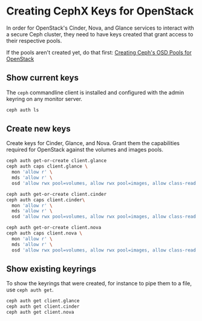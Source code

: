# Creating CephX Keys for OpenStack

In order for OpenStack's Cinder, Nova, and Glance services to interact with
a secure Ceph cluster, they need to have keys created that grant access to
their respective pools.

If the pools aren't created yet, do that first:
[Creating Ceph's OSD Pools for OpenStack](/ceph-pools.html)


## Show current keys

The `ceph` commandline client is installed and configured with the admin
keyring on any monitor server.


```bash
ceph auth ls
```

## Create new keys

Create keys for Cinder, Glance, and Nova. Grant them the capabilities required
for OpenStack against the volumes and images pools.

```bash
ceph auth get-or-create client.glance
ceph auth caps client.glance \
  mon 'allow r' \
  mds 'allow r' \
  osd 'allow rwx pool=volumes, allow rwx pool=images, allow class-read object_prefix rbd_children'

ceph auth get-or-create client.cinder
ceph auth caps client.cinder\
  mon 'allow r' \
  mds 'allow r' \
  osd 'allow rwx pool=volumes, allow rwx pool=images, allow class-read object_prefix rbd_children'

ceph auth get-or-create client.nova
ceph auth caps client.nova \
  mon 'allow r' \
  mds 'allow r' \
  osd 'allow rwx pool=volumes, allow rwx pool=images, allow class-read object_prefix rbd_children'
```

## Show existing keyrings

To show the keyrings that were created, for instance to pipe them to a file,
use `ceph auth get`.

```bash
ceph auth get client.glance
ceph auth get client.cinder
ceph auth get client.nova
```
